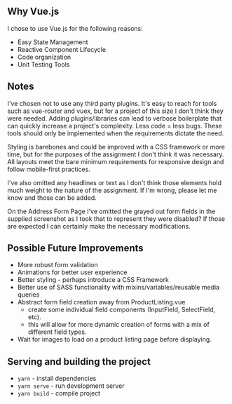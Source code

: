 ## Why Vue.js

I chose to use Vue.js for the following reasons:

- Easy State Management
- Reactive Component Lifecycle
- Code organization
- Unit Testing Tools

## Notes

I've chosen not to use any third party plugins. It's easy to reach for tools such as vue-router and vuex, but for a project of this size I don't think they were needed. Adding plugins/libraries can lead to verbose boilerplate that can quickly increase a project's complexity. Less code = less bugs. These tools should only be implemented when the requirements dictate the need.

Styling is barebones and could be improved with a CSS framework or more time, but for the purposes of the assignment I don't think it was necessary. All layouts meet the bare minimum requirements for responsive design and follow mobile-first practices.

I've also omitted any headlines or text as I don't think those elements hold much weight to the nature of the assignment. If I'm wrong, please let me know and those can be added.

On the Address Form Page I've omitted the grayed out form fields in the supplied screenshot as I took that to represent they were disabled? If those are expected I can certainly make the necessary modifications.

## Possible Future Improvements

- More robust form validation
- Animations for better user experience
- Better styling - perhaps introduce a CSS Framework
- Better use of SASS functionality with mixins/variables/reusable media queries
- Abstract form field creation away from ProductListing.vue
  - create some individual field components (InputField, SelectField, etc).
  - this will allow for more dynamic creation of forms with a mix of different field types.
- Wait for images to load on a product listing page before displaying.

## Serving and building the project

- `yarn` - install dependencies
- `yarn serve` - run development server
- `yarn build` - compile project
